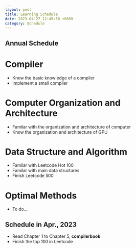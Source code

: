 ```yaml
---
layout: post
title: Learning Schedule
date: 2023-04-27 12:45:30 +0800
category: Schedule
---
```

## Annual Schedule<br>
# Compiler<br>
- Know the basic knowledge of a compiler<br>
- Implement a small compiler<br>
# Computer Organization and Architecture<br>
- Familar with the organization and architecture of computer<br>
- Know the organization and architecture of GPU<br>
# Data Structure and Algorithm<br>
- Familar with Leetcode Hot 100<br>
- Familar with main data structures<br>
- Finish Leetcode 500<br>
# Optimal Methods<br>
- To do...<br>

## Schedule in Apr., 2023
- Read Chapter 1 to Chapter 5, **compilerbook**<br>
- Finish the top 100 in Leetcode<br>
